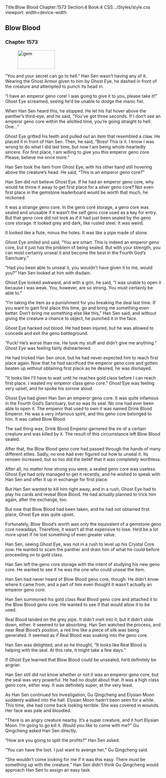 Title:Blow Blood 
Chapter:1573 
Section:4 
Book:4 
CSS:../Styles/style.css 
viewport: width=device-width
  
## Blow Blood
### Chapter 1573 
<figure>
	<img src="../Images/gem.gif" alt="gem" id="gem" width="120" height="60" />
</figure>
  

  
  “You and your secret can go to hell.” Han Sen wasn’t having any of it. Wearing the Ghost Armor given to him by Ghost Eye, he dashed in front of the creature and attempted to punch its head in.

“I have an emperor geno core! I was going to give it to you, please take it!” Ghost Eye screamed, seeing he’d be unable to dodge the manic fist.

When Han Sen heard this, he stopped. He let his fist hover above the panther’s third-eye, and he said, “You’ve got three seconds. If I don’t see an emperor geno core within the allotted time, you’re going straight to hell. One…”

Ghost Eye gritted his teeth and pulled out an item that resembled a claw. He placed it in front of Han Sen. Then, he said, “Boss! This is it. I know I was wrong to do what I did last time, but now I am being whole-heartedly sincere. For first place, I am willing to give you this emperor geno core. Please, believe me once more.”

Han Sen took the item from Ghost Eye, with his other hand still hovering above the creature’s head. He said, “This is an emperor geno core?”

Han Sen did not believe Ghost Eye. If he had an emperor geno core, why would he throw it away to get first place for a silver geno core? Not even first place in the gemstone leaderboard would be worth that much, he reckoned.

It was a strange geno core. In the geno core storage, a geno core was sealed and unusable if it wasn’t the self geno core used as a key for entry. But that geno core did not look as if it had just been sealed by the geno core storage. It looked grey and dark, like rusted steel. It was weird.

It looked like a flute, minus the holes. It was like a pipe made of stone.

Ghost Eye smiled and said, “You are smart. This is indeed an emperor geno core, but it just has the problem of being sealed. But with your strength, you can most certainly unseal it and become the best in the Fourth God’s Sanctuary.”

“Had you been able to unseal it, you wouldn’t have given it to me, would you?” Han Sen looked at him with disdain.

Ghost Eye looked awkward, and with a grin, he said, “I was unable to open it because I was weak. You, however, are so strong. You must certainly be able to.”

“I’m taking the item as a punishment for you breaking the deal last time. If you want to gain first place this time, go and bring me something even better. Don’t bring me something else like this,” Han Sen said, and without giving the creature a chance to object, he punched it in the face.

Ghost Eye hacked out blood. He had been injured, but he was allowed to concede and exit the geno battleground.

“Fuck! He’s worse than me. He took my stuff and didn’t give me anything.” Ghost Eye was feeling fairly disheartened.

He had tricked Han Sen once, but he had never expected him to reach first place again. Now that he had sacrificed the emperor geno core and gotten beaten up without obtaining first place as he desired, he was dismayed.

“It looks like I’ll have to wait until he reaches gold class before I can reach first place. I wasted my emperor class geno core.” Ghost Eye was feeling very upset, and he spoke his sorrow aloud.

Ghost Eye had given Han Sen an emperor geno core. It was quite infamous in the Fourth God’s Sanctuary, but so was its seal. No one had ever been able to open it. The emperor that used to own it was named Drink Blood Emperor. He was a very infamous spirit, and this geno core belonged to him. It was called Blow Blood.

The sad thing was, Drink Blood Emperor garnered the ire of a certain creature and was killed by it. The result of this circumstance left Blow Blood sealed.

After that, the Blow Blood geno core had passed through the hands of many different elites. Sadly, no one had ever figured out how to unseal it. Its renown increased, but so too did the belief that it was completely worthless.

After all, no matter how strong you were, a sealed geno core was useless. Ghost Eye had only managed to get it recently, and he wished to speak with Han Sen and offer it up in exchange for first place.

But Han Sen wanted to kill him right away, and in a rush, Ghost Eye had to play his cards and reveal Blow Blood. He had actually planned to trick him again, after the exchange, too.

But now that Blow Blood had been taken, and he had not obtained first place, Ghost Eye was quite upset.

Fortunately, Blow Blood’s worth was only the equivalent of a gemstone geno core nowadays. Therefore, it wasn’t all that expensive to lose. He’d be a lot more upset if he lost something of even greater value.

Han Sen, seeing Ghost Eye, was not in a rush to level up his Crystal Core now. He wanted to scam the panther and drain him of what he could before proceeding on to gold class.

Han Sen left the geno core storage with the intent of studying his new geno core. He wanted to see if he was the one who could unseal the item.

Han Sen had never heard of Blow Blood geno core, though. He didn’t know where it came from, and a part of him even thought it wasn’t actually an emperor geno core.

Han Sen summoned his gold class Real Blood geno core and attached it to the Blow Blood geno core. He wanted to see if that would allow it to be used.

Real Blood landed on the grey pipe. It didn’t melt into it, but it didn’t slide down, either. It seemed to be absorbing. Han Sen watched the process, and near Real Blood’s position, a red line like a piece of silk was being generated. It seemed as if Real Blood was soaking into the geno core.

Han Sen was delighted, and so he thought, “It looks like Real Blood is helping with the seal. At this rate, it might take a few days.”

If Ghost Eye learned that Blow Blood could be unsealed, he’d definitely be angrier.

Han Sen still did not know whether or not it was an emperor geno core, but the seal was very powerful. He had no doubt about that. It was a high class geno core, either way. It was definitely super, at the very least.

As Han Sen continued his investigation, Gu Qingcheng and Elysian Moon suddenly walked into the hall. Elysian Moon hadn’t been seen for a while. This time, she had come back looking terrible. She was covered in wounds. Her face was pale and bloodied.

“There is an angry creature nearby. It’s a super creature, and it hurt Elysian Moon. I’m going to go kill it. Would you like to come with me?” Gu Qingcheng asked Han Sen directly.

“How are you going to split the profits?” Han Sen asked.

“You can have the loot. I just want to avenge her,” Gu Qingcheng said.

“She wouldn’t come looking for me if it was this easy. There must be something up with the creature.” Han Sen didn’t think Gu Qingcheng would approach Han Sen to assign an easy task.
